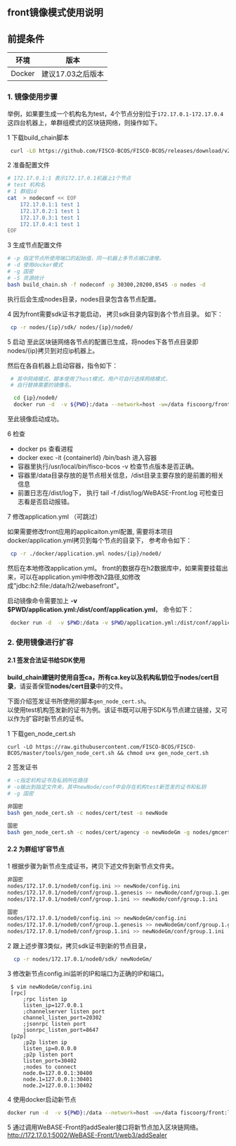 ## front镜像模式使用说明

## 前提条件

|   环境    | 版本                   |
| :------: | :----------------------: |
| Docker |       建议17.03之后版本    |


### 1. 镜像使用步骤

 举例，如果要生成一个机构名为test，4个节点分别位于`172.17.0.1-172.17.0.4`这四台机器上，单群组模式的区块链网络，则操作如下。  
 
 1 下载build_chain脚本
 
  ```bash
   curl -LO https://github.com/FISCO-BCOS/FISCO-BCOS/releases/download/v2.3.0/build_chain.sh && chmod u+x build_chain.sh
   ```
 
 2 准备配置文件

```bash
# 172.17.0.1:1 表示172.17.0.1机器上1个节点
# test 机构名
# 1 群组id
cat  > nodeconf << EOF
    172.17.0.1:1 test 1
    172.17.0.2:1 test 1
    172.17.0.3:1 test 1
    172.17.0.4:1 test 1
EOF
```

 3 生成节点配置文件

```bash
# -p 指定节点所使用端口的起始值，同一机器上多节点端口递增。
# -d 使用docker模式
# -g 国密
# -S 资源统计
bash build_chain.sh -f nodeconf -p 30300,20200,8545 -o nodes -d
```
 执行后会生成nodes目录，nodes目录包含各节点配置。

 
 4  因为front需要sdk证书才能启动， 拷贝sdk目录内容到各个节点目录。 如下：
```bash
 cp -r nodes/{ip}/sdk/ nodes/{ip}/node0/
```

 5 启动 
 至此区块链网络各节点的配置已生成，将nodes下各节点目录即nodes/{ip}拷贝到对应ip机器上。
 
 然后在各自机器上启动容器，指令如下：

```bash
 # 其中网络模式，脚本使用了host模式，用户可自行选择网络模式，
 # 自行替换需要的镜像名。  

  cd {ip}/node0/
  docker run -d  -v ${PWD}:/data --network=host -w=/data fiscoorg/front:latest
```
 至此镜像启动成功。
 
 6 检查 
  
 - docker ps 查看进程   
 - docker exec -it {containerId} /bin/bash   进入容器
 - 容器里执行/usr/local/bin/fisco-bcos -v 检查节点版本是否正确。
 - 容器里/data目录存放的是节点相关信息，/dist目录主要存放的是前置的相关信息 
 - 前置日志在/dist/log下，
   执行 tail -f /dist/log/WeBASE-Front.log 可检查日志看是否启动报错。  
 
 7 修改application.yml （可跳过）
 
  如果需要修改front应用的applicaiton.yml配置,
  需要将本项目docker/application.yml拷贝到每个节点的目录下，
  参考命令如下：
   ```bash
    cp -r ./docker/application.yml nodes/{ip}/node0/
   ```
  然后在本地修改application.yml。
  front的数据存在h2数据库中，如果需要挂载出来，可以在application.yml中修改h2路径,如修改成"jdbc:h2:file:/data/h2/webasefront"。  

  启动镜像命令需要加上 **-v $PWD/application.yml:/dist/conf/application.yml**， 命令如下：
  ```bash
   docker run -d  -v $PWD:/data -v $PWD/application.yml:/dist/conf/application.yml --network=host -w=/data fiscoorg/front:latest
  ```
  
  
  
### 2. 使用镜像进行扩容

#### 2.1 签发合法证书给SDK使用
**build_chain建链时使用自签ca，所有ca.key以及机构私钥位于nodes/cert目录**，请妥善保管**nodes/cert目录**中的文件。

下面介绍签发证书所使用的脚本`gen_node_cert.sh`。  
以使用test机构签发新的证书为例。该证书既可以用于SDK与节点建立链接，又可以作为扩容时新节点的证书。

1 下载gen_node_cert.sh

```
curl -LO https://raw.githubusercontent.com/FISCO-BCOS/FISCO-BCOS/master/tools/gen_node_cert.sh && chmod u+x gen_node_cert.sh
```

2 签发证书

```bash
# -c指定机构证书及私钥所在路径
# -o输出到指定文件夹，其中newNode/conf中会存在机构test新签发的证书和私钥
# -g 国密
 
非国密
bash gen_node_cert.sh -c nodes/cert/test -o newNode

国密
bash gen_node_cert.sh -c nodes/cert/agency -o newNodeGm -g nodes/gmcert/agency/
```

#### 2.2 为群组1扩容节点

 1 根据步骤为新节点生成证书，拷贝下述文件到新节点文件夹。

```bash
非国密
nodes/172.17.0.1/node0/config.ini >> newNode/config.ini
nodes/172.17.0.1/node0/conf/group.1.genesis >> newNode/conf/group.1.genesis
nodes/172.17.0.1/node0/conf/group.1.ini >> newNode/conf/group.1.ini

国密
nodes/172.17.0.1/node0/config.ini >> newNodeGm/config.ini
nodes/172.17.0.1/node0/conf/group.1.genesis >> newNodeGm/conf/group.1.genesis
nodes/172.17.0.1/node0/conf/group.1.ini >> newNodeGm/conf/group.1.ini

```

 2 跟上述步骤3类似，拷贝sdk证书到新的节点目录，
```bash
  cp -r nodes/172.17.0.1/node0/sdk/ newNodeGm/ 
```
 3 修改新节点config.ini监听的IP和端口为正确的IP和端口。
``` 
 $ vim newNodeGm/config.ini
 [rpc]
     ;rpc listen ip
     listen_ip=127.0.0.1
     ;channelserver listen port
     channel_listen_port=20302
     ;jsonrpc listen port
     jsonrpc_listen_port=8647
 [p2p]
     ;p2p listen ip
     listen_ip=0.0.0.0
     ;p2p listen port
     listen_port=30402
     ;nodes to connect
     node.0=127.0.0.1:30400
     node.1=127.0.0.1:30401
     node.2=127.0.0.1:30402  
```
 
 4 使用docker启动新节点
```bash
docker run -d  -v ${PWD}:/data --network=host -w=/data fiscoorg/front:latest
```
5 通过调用WeBASE-Front的addSealer接口将新节点加入区块链网络。
http://172.17.0.1:5002/WeBASE-Front/1/web3/addSealer